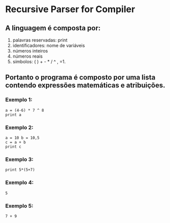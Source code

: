 # Recursive Parser for Compiler

## A linguagem é composta por:

1. palavras reservadas: print
2. identificadores: nome de variáveis
3. números inteiros
4. números reais
5. símbolos: (  )  +  -  *  /  ^ ,  =1.

## Portanto o programa é composto por uma lista contendo expressões matemáticas e atribuições. 

### Exemplo 1: 
```
a = (4-6) * 7 ^ 8
print a
```
### Exemplo 2: 
```
a = 10 b = 10,5
c = a + b
print c
```
### Exemplo 3: 
```
print 5*(5+7)
```
### Exemplo 4: 
```
5
```
### Exemplo 5:
```
7 + 9
```
